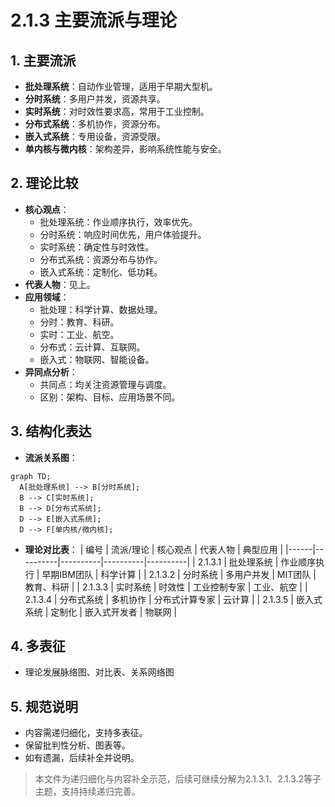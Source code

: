 # 2.1.3 主要流派与理论

## 1. 主要流派

- **批处理系统**：自动作业管理，适用于早期大型机。
- **分时系统**：多用户并发，资源共享。
- **实时系统**：对时效性要求高，常用于工业控制。
- **分布式系统**：多机协作，资源分布。
- **嵌入式系统**：专用设备，资源受限。
- **单内核与微内核**：架构差异，影响系统性能与安全。

## 2. 理论比较

- **核心观点**：
  - 批处理系统：作业顺序执行，效率优先。
  - 分时系统：响应时间优先，用户体验提升。
  - 实时系统：确定性与时效性。
  - 分布式系统：资源分布与协作。
  - 嵌入式系统：定制化、低功耗。
- **代表人物**：见上。
- **应用领域**：
  - 批处理：科学计算、数据处理。
  - 分时：教育、科研。
  - 实时：工业、航空。
  - 分布式：云计算、互联网。
  - 嵌入式：物联网、智能设备。
- **异同点分析**：
  - 共同点：均关注资源管理与调度。
  - 区别：架构、目标、应用场景不同。

## 3. 结构化表达

- **流派关系图**：

```mermaid
graph TD;
  A[批处理系统] --> B[分时系统];
  B --> C[实时系统];
  B --> D[分布式系统];
  D --> E[嵌入式系统];
  D --> F[单内核/微内核];
```

- **理论对比表**：
| 编号 | 流派/理论 | 核心观点 | 代表人物 | 典型应用 |
|------|----------|----------|----------|----------|
| 2.1.3.1 | 批处理系统 | 作业顺序执行 | 早期IBM团队 | 科学计算 |
| 2.1.3.2 | 分时系统 | 多用户并发 | MIT团队 | 教育、科研 |
| 2.1.3.3 | 实时系统 | 时效性 | 工业控制专家 | 工业、航空 |
| 2.1.3.4 | 分布式系统 | 多机协作 | 分布式计算专家 | 云计算 |
| 2.1.3.5 | 嵌入式系统 | 定制化 | 嵌入式开发者 | 物联网 |

## 4. 多表征

- 理论发展脉络图、对比表、关系网络图

## 5. 规范说明

- 内容需递归细化，支持多表征。
- 保留批判性分析、图表等。
- 如有遗漏，后续补全并说明。

> 本文件为递归细化与内容补全示范，后续可继续分解为2.1.3.1、2.1.3.2等子主题，支持持续递归完善。
